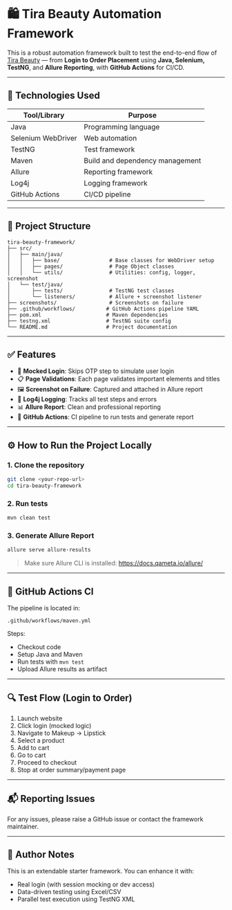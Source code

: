 
# 🛍️ Tira Beauty Automation Framework

This is a robust automation framework built to test the end-to-end flow of [Tira Beauty](https://www.tirabeauty.com) — from **Login to Order Placement** using **Java, Selenium, TestNG**, and **Allure Reporting**, with **GitHub Actions** for CI/CD.

---

## 🚀 Technologies Used

| Tool/Library       | Purpose                               |
|--------------------|----------------------------------------|
| Java               | Programming language                   |
| Selenium WebDriver | Web automation                         |
| TestNG             | Test framework                         |
| Maven              | Build and dependency management        |
| Allure             | Reporting framework                    |
| Log4j              | Logging framework                      |
| GitHub Actions     | CI/CD pipeline                         |

---

## 📁 Project Structure

```
tira-beauty-framework/
├── src/
│   ├── main/java/
│   │   ├── base/                # Base classes for WebDriver setup
│   │   ├── pages/               # Page Object classes
│   │   └── utils/               # Utilities: config, logger, screenshot
│   └── test/java/
│       ├── tests/               # TestNG test classes
│       └── listeners/           # Allure + screenshot listener
├── screenshots/                 # Screenshots on failure
├── .github/workflows/          # GitHub Actions pipeline YAML
├── pom.xml                     # Maven dependencies
├── testng.xml                  # TestNG suite config
└── README.md                   # Project documentation
```

---

## ✅ Features

- 🔐 **Mocked Login**: Skips OTP step to simulate user login
- 📋 **Page Validations**: Each page validates important elements and titles
- 🖼️ **Screenshot on Failure**: Captured and attached in Allure report
- 📜 **Log4j Logging**: Tracks all test steps and errors
- 📊 **Allure Report**: Clean and professional reporting
- 🚀 **GitHub Actions**: CI pipeline to run tests and generate report

---

## ⚙️ How to Run the Project Locally

### 1. Clone the repository
```bash
git clone <your-repo-url>
cd tira-beauty-framework
```

### 2. Run tests
```bash
mvn clean test
```

### 3. Generate Allure Report
```bash
allure serve allure-results
```

> Make sure Allure CLI is installed: https://docs.qameta.io/allure/

---

## 🤖 GitHub Actions CI

The pipeline is located in:
```
.github/workflows/maven.yml
```

Steps:
- Checkout code
- Setup Java and Maven
- Run tests with `mvn test`
- Upload Allure results as artifact

---

## 🔍 Test Flow (Login to Order)

1. Launch website
2. Click login (mocked logic)
3. Navigate to Makeup → Lipstick
4. Select a product
5. Add to cart
6. Go to cart
7. Proceed to checkout
8. Stop at order summary/payment page

---

## 📬 Reporting Issues

For any issues, please raise a GitHub issue or contact the framework maintainer.

---

## 🧠 Author Notes

This is an extendable starter framework. You can enhance it with:
- Real login (with session mocking or dev access)
- Data-driven testing using Excel/CSV
- Parallel test execution using TestNG XML
